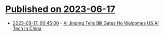 # [Published on 2023-06-17](index.md)

* [2023-06-17, 00:45:00](https://slashdot.org/story/23/06/16/234209/xi-jinping-tells-bill-gates-he-welcomes-us-ai-tech-in-china?utm_source=rss1.0mainlinkanon&utm_medium=feed) - [Xi Jinping Tells Bill Gates He Welcomes US AI Tech In China](https://slashdot.org/story/23/06/16/234209/xi-jinping-tells-bill-gates-he-welcomes-us-ai-tech-in-china?utm_source=rss1.0mainlinkanon&utm_medium=feed)
